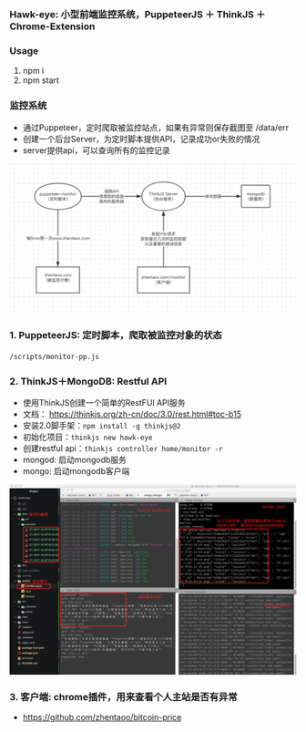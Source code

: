 ### Hawk-eye: 小型前端监控系统，PuppeteerJS ＋ ThinkJS ＋ Chrome-Extension
<!-- - 目前市面上以及各大公司使用的监控系统，几乎都是API层监控，包括调用量、数据、响应时长.....
- 似乎只要接口没问题，整个系统就是稳定运行的，一切皆大欢喜
- 但事实并非如此，CDN、DNS、Webview等等这些条件，都可能导致前端渲染失败、白屏
- 本项目的小型监控系统，贴近用户，直接抓取站点表现形式 -->

### Usage
1. npm i
2. npm start

### 监控系统
- 通过Puppeteer，定时爬取被监控站点，如果有异常则保存截图至 /data/err
- 创建一个后台Server，为定时脚本提供API，记录成功or失败的情况
- server提供api，可以查询所有的监控记录

<img src ="./doc/zhentaoo.png">

### 1. PuppeteerJS: 定时脚本，爬取被监控对象的状态
`/scripts/monitor-pp.js`

### 2. ThinkJS＋MongoDB: Restful API
- 使用ThinkJS创建一个简单的RestFUl API服务
- 文档： https://thinkjs.org/zh-cn/doc/3.0/rest.html#toc-b15
- 安装2.0脚手架：`npm install -g thinkjs@2`
- 初始化项目：`thinkjs new hawk-eye`
- 创建restful api：`thinkjs controller home/monitor -r`
- mongod: 启动mongodb服务
- mongo: 启动mongodb客户端

<img src ="./doc/run.png">

### 3. 客户端: chrome插件，用来查看个人主站是否有异常
- https://github.com/zhentaoo/bitcoin-price
